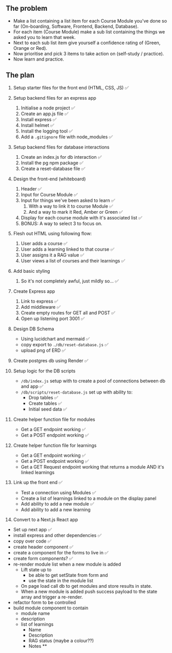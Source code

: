 ## The problem

- Make a list containing a list item for each Course Module you've done so far (On-boarding, Software, Frontend, Backend, Database).
- For each item (Course Module) make a sub list containing the things we asked you to learn that week.
- Next to each sub list item give yourself a confidence rating of (Green, Orange or Red).
- Now prioritise and pick 3 items to take action on (self-study / practice).
- Now learn and practice.

## The plan

1. Setup starter files for the front end (HTML, CSS, JS) ✅
2. Setup backend files for an express app
   1. Initialise a node project ✅
   2. Create an app.js file ✅
   3. Install express ✅
   4. Install helmet ✅
   5. Install the logging tool ✅
   6. Add a `.gitignore` file with node_modules ✅
3. Setup backend files for database interactions
   1. Create an index.js for db interaction ✅
   2. Install the pg npm package ✅
   3. Create a reset-database file ✅
4. Design the front-end (whiteboard)
   1. Header ✅
   2. Input for Course Module ✅
   3. Input for things we've been asked to learn ✅
      1. With a way to link it to course Module ✅
      2. And a way to mark it Red, Amber or Green ✅
   4. Display for each course module with it's associated list ✅
   5. BONUS: A way to select 3 to focus on.
5. Flesh out HTML using following flow:
   1. User adds a course ✅
   2. User adds a learning linked to that course ✅
   3. User assigns it a RAG value ✅
   4. User views a list of courses and their learnings ✅
6. Add basic styling
   1. So it's not completely awful, just mildly so... ✅
7. Create Express app
   1. Link to express ✅
   2. Add middleware ✅
   3. Create empty routes for GET all and POST ✅
   4. Open up listening port 3001 ✅
8. Design DB Schema
   - Using lucidchart and mermaid ✅
   - copy export to `./db/reset-database.js` ✅
   - upload png of ERD ✅
9. Create postgres db using Render ✅
10. Setup logic for the DB scripts
    - `/db/index.js` setup with to create a pool of connections between db and app ✅
    - `/db/scripts/reset-database.js` set up with ability to:
      - Drop tables ✅
      - Create tables ✅
      - Initial seed data ✅
11. Create helper function file for modules
    - Get a GET endpoint working ✅
    - Get a POST endpoint working ✅
12. Create helper function file for learnings
    - Get a GET endpoint working ✅
    - Get a POST endpoint working ✅
    - Get a GET Request endpoint working that returns a module AND it's linked learnings
13. Link up the front end ✅

    - Test a connection using Modules ✅
    - Create a list of learnings linked to a module on the display panel
    - Add ability to add a new module ✅
    - Add ability to add a new learning

14. Convert to a Next.js React app

- Set up next app ✅
- install express and other dependencies ✅
- copy over code ✅
- create header component ✅
- create a component for the forms to live in ✅
- create form components? ✅
- re-render module list when a new module is added
  - Lift state up to
    - be able to get setState from form and
    - use the state in the module list
  - On page load call db to get modules and store results in state.
  - When a new module is added push success payload to the state array and trigger a re-render.
- refactor form to be controlled
- build module component to contain
  - module name
  - description
  - list of learnings
    - Name
    - Description
    - RAG status (maybe a colour??)
    - Notes \*\*
